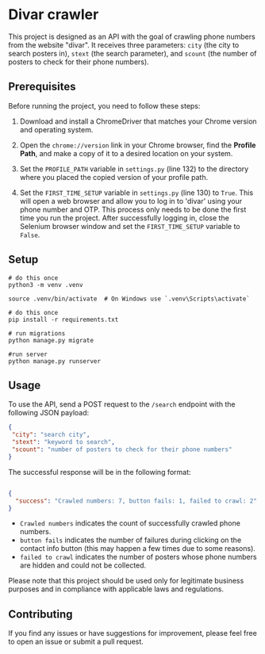 
# Divar crawler

This project is designed as an API with the goal of crawling phone numbers from the website "divar". It receives three parameters: `city` (the city to search posters in), `stext` (the search parameter), and `scount` (the number of posters to check for their phone numbers).

## Prerequisites

Before running the project, you need to follow these steps:

1. Download and install a ChromeDriver that matches your Chrome version and operating system.

2. Open the `chrome://version` link in your Chrome browser, find the **Profile Path**, and make a copy of it to a desired location on your system.

3. Set the `PROFILE_PATH` variable in `settings.py` (line 132) to the directory where you placed the copied version of your profile path.

4. Set the `FIRST_TIME_SETUP` variable in `settings.py` (line 130) to `True`. This will open a web browser and allow you to log in to 'divar' using your phone number and OTP. This process only needs to be done the first time you run the project. After successfully logging in, close the Selenium browser window and set the `FIRST_TIME_SETUP` variable to `False`.

## Setup

```
# do this once
python3 -m venv .venv

source .venv/bin/activate  # On Windows use `.venv\Scripts\activate`

# do this once
pip install -r requirements.txt

# run migrations
python manage.py migrate

#run server
python manage.py runserver
```

## Usage

To use the API, send a POST request to the `/search` endpoint with the following JSON payload:

```json
{
 "city": "search city",
 "stext": "keyword to search",
 "scount": "number of posters to check for their phone numbers"
}
```
The successful response will be in the following format:
```json

{
  "success": "Crawled numbers: 7, button fails: 1, failed to crawl: 2"
}
```
-   `Crawled numbers`  indicates the count of successfully crawled phone numbers.
-   `button fails`  indicates the number of failures during clicking on the contact info button (this may happen a few times due to some reasons).
-   `failed to crawl`  indicates the number of posters whose phone numbers are hidden and could not be collected.

Please note that this project should be used only for legitimate business purposes and in compliance with applicable laws and regulations.

## Contributing
If you find any issues or have suggestions for improvement, please feel free to open an issue or submit a pull request.

